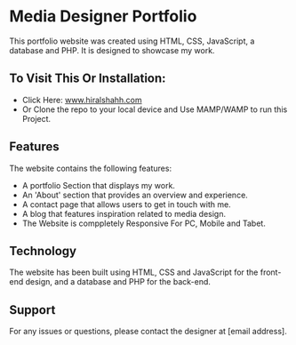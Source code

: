 # Media Designer Portfolio

This portfolio website was created using HTML, CSS, JavaScript, a database and PHP. It is designed to showcase my work.

## To Visit This Or Installation:
- Click Here: www.hiralshahh.com
- Or Clone the repo to your local device and Use MAMP/WAMP to run this Project.

## Features 

The website contains the following features:

- A portfolio Section that displays my work.
- An 'About' section that provides an overview and experience.
- A contact page that allows users to get in touch with me.
- A blog that features inspiration related to media design.
- The Website is comppletely Responsive For PC, Mobile and Tabet.

## Technology 

The website has been built using HTML, CSS and JavaScript for the front-end design, and a database and PHP for the back-end. 

## Support 

For any issues or questions, please contact the designer at [email address].
 
